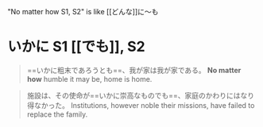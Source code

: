"No matter how S1, S2"
is like [[どんな]]に〜も

# いかに S1 [[でも]], S2
>==いかに粗末であろうとも==、我が家は我が家である。
>**No matter how** humble it may be, home is home.

>施設は、その使命が==いかに崇高なものでも==、家庭のかわりにはなり得なかった。
>Institutions, however noble their missions, have failed to replace the family.